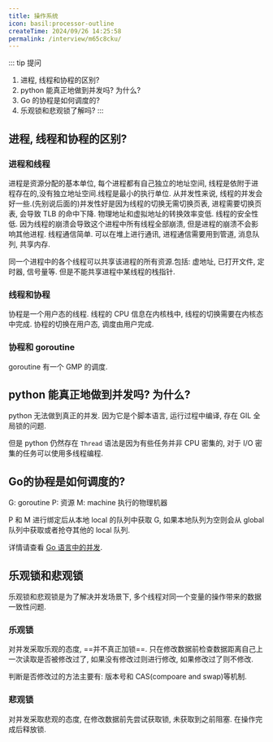 ```yaml
---
title: 操作系统
icon: basil:processor-outline
createTime: 2024/09/26 14:25:58
permalink: /interview/m65c8cku/
---
```

::: tip 提问
1. 进程, 线程和协程的区别?
2. python 能真正地做到并发吗? 为什么?
3. Go 的协程是如何调度的?
4. 乐观锁和悲观锁了解吗?
:::
## 进程, 线程和协程的区别?
### 进程和线程
进程是资源分配的基本单位, 每个进程都有自己独立的地址空间, 线程是依附于进程存在的,没有独立地址空间.线程是最小的执行单位.
从并发性来说, 线程的并发会好一些.(先别说后面的)并发性好是因为线程的切换无需切换页表, 进程需要切换页表, 会导致 TLB 的命中下降. 物理地址和虚拟地址的转换效率变低.
线程的安全性低. 因为线程的崩溃会导致这个进程中所有线程全部崩溃, 但是进程的崩溃不会影响其他进程.
线程通信简单. 可以在堆上进行通讯, 进程通信需要用到管道, 消息队列, 共享内存.

同一个进程中的各个线程可以共享该进程的所有资源.包括: 虚地址, 已打开文件, 定时器, 信号量等.
但是不能共享进程中某线程的栈指针.

### 线程和协程
协程是一个用户态的线程. 线程的 CPU 信息在内核栈中, 线程的切换需要在内核态中完成. 协程的切换在用户态, 调度由用户完成.

### 协程和 goroutine
goroutine 有一个 GMP 的调度.

## python 能真正地做到并发吗? 为什么?
python 无法做到真正的并发. 因为它是个脚本语言, 运行过程中编译, 存在 GIL 全局锁的问题.

但是 python 仍然存在 `Thread` 语法是因为有些任务并非 CPU 密集的, 对于 I/O 密集的任务可以使用多线程编程.

## Go的协程是如何调度的?
G: goroutine
P: 资源
M: machine 执行的物理机器

P 和 M 进行绑定后从本地 local 的队列中获取 G, 如果本地队列为空则会从 global 队列中获取或者抢夺其他的 local 队列.

详情请查看 [Go 语言中的并发](/article/w8ebh4wb/).

## 乐观锁和悲观锁
乐观锁和悲观锁是为了解决并发场景下, 多个线程对同一个变量的操作带来的数据一致性问题.

### 乐观锁
对并发采取乐观的态度, ==并不真正加锁==. 只在修改数据前检查数据距离自己上一次读取是否被修改过了, 如果没有修改过则进行修改, 如果修改过了则不修改.

判断是否修改过的方法主要有: 版本号和 CAS(compoare and swap)等机制.

### 悲观锁
对并发采取悲观的态度, 在修改数据前先尝试获取锁, 未获取到之前阻塞. 在操作完成后释放锁.
